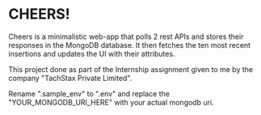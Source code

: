 # CHEERS!

Cheers is a minimalistic web-app that polls 2 rest APIs and stores their responses in the MongoDB database. It then fetches the ten most recent insertions and updates the UI with their attributes.

This project done as part of the Internship assignment given to me by the company "TachStax Private Limited".

Rename ".sample_env" to ".env" and replace the "YOUR_MONGODB_URI_HERE" with your actual mongodb uri.
